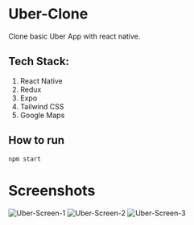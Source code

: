 # Uber-Clone

Clone basic Uber App with react native.

## Tech Stack:

1. React Native
2. Redux
3. Expo
4. Tailwind CSS
5. Google Maps

## How to run

```
npm start
```


# Screenshots

![Uber-Screen-1](https://user-images.githubusercontent.com/27333641/163771112-5ba1d60a-dc03-4798-9b2a-72c61b4c2e05.jpeg)
![Uber-Screen-2](https://user-images.githubusercontent.com/27333641/163771160-fc14f74b-ecbf-4e08-a373-d93d57d5eff2.jpeg)
![Uber-Screen-3](https://user-images.githubusercontent.com/27333641/163771169-9460aacc-7683-43d3-b074-9ecf6c99c8e7.jpeg)
